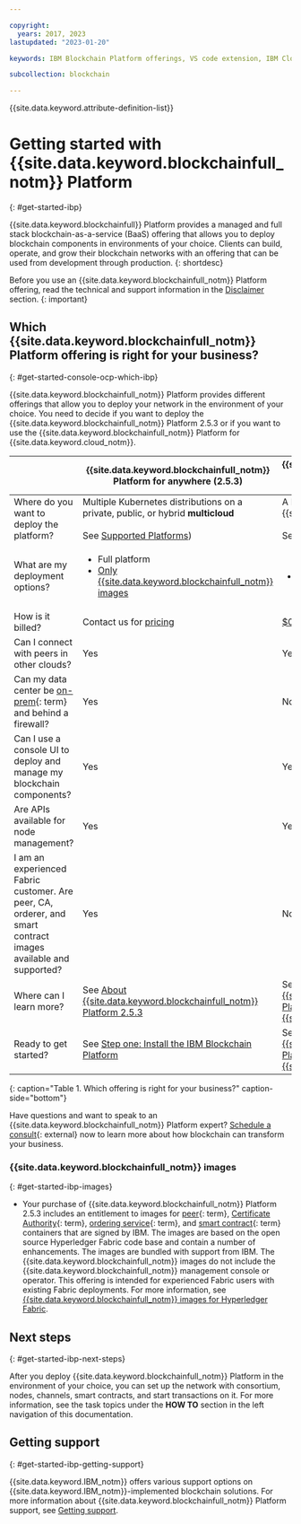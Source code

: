 ```yaml
---

copyright:
  years: 2017, 2023
lastupdated: "2023-01-20"

keywords: IBM Blockchain Platform offerings, VS code extension, IBM Cloud

subcollection: blockchain

---
```


{{site.data.keyword.attribute-definition-list}}

# Getting started with {{site.data.keyword.blockchainfull_notm}} Platform
{: #get-started-ibp}

{{site.data.keyword.blockchainfull}} Platform provides a managed and full stack blockchain-as-a-service (BaaS) offering that allows you to deploy blockchain components in environments of your choice. Clients can build, operate, and grow their blockchain networks with an offering that can be used from development through production.
{: shortdesc}

Before you use an {{site.data.keyword.blockchainfull_notm}} Platform offering, read the technical and support information in the [Disclaimer](/docs/blockchain?topic=blockchain-disclaimer#disclaimer) section.
{: important}

## Which {{site.data.keyword.blockchainfull_notm}} Platform offering is right for your business?
{: #get-started-console-ocp-which-ibp}

{{site.data.keyword.blockchainfull_notm}} Platform provides different offerings that allow you to deploy your network in the environment of your choice. You need to decide if you want to deploy the {{site.data.keyword.blockchainfull_notm}} Platform 2.5.3 or if you want to use the {{site.data.keyword.blockchainfull_notm}} Platform for {{site.data.keyword.cloud_notm}}.

| |{{site.data.keyword.blockchainfull_notm}} Platform for anywhere (2.5.3) | {{site.data.keyword.blockchainfull_notm}} Platform for {{site.data.keyword.cloud_notm}} |
|----|---|----|
| Where do you want to deploy the platform?|  Multiple Kubernetes distributions on a private, public, or hybrid **multicloud** <br><br> See [Supported Platforms](https://www.ibm.com/docs/en/blockchain-platform/2.5.3?topic=started-about-blockchain-platform-253#console-ocp-about-prerequisites)) | A Kubernetes cluster on {{site.data.keyword.cloud_notm}} <br><br> See [Supported configuration](/docs/blockchain?topic=blockchain-ibp-console-overview#ibp-console-overview-supported-cfg) |  
| What are my deployment options? | <ul><li> Full platform </li> <li> <a href="#get-started-ibp-images">Only {{site.data.keyword.blockchainfull_notm}} images</a> </li> </ul>| <ul><li> Full platform </li> </ul>
| How is it billed? |Contact us for [pricing](https://www.ibm.com/docs/en/blockchain-platform/2.5.3?topic=253-pricing) |[$0.29 USD per allocated CPU hour](/docs/blockchain?topic=blockchain-ibp-saas-pricing)  |
| Can I connect with peers in other clouds? |  Yes| Yes |
| Can my data center be [on-prem](#x4561212){: term} and behind a firewall? | Yes| No |
| Can I use a console UI to deploy and manage my blockchain components? | Yes | Yes|
| Are APIs available for node management? | Yes | Yes|
| I am an experienced Fabric customer. Are peer, CA, orderer, and smart contract images available and supported? | Yes | No |
| Where can I learn more? | See [About {{site.data.keyword.blockchainfull_notm}} Platform 2.5.3](https://www.ibm.com/docs/en/blockchain-platform/2.5.3?topic=started-about-blockchain-platform-253) | See [About {{site.data.keyword.blockchainfull_notm}} Platform for {{site.data.keyword.cloud_notm}}](/docs/blockchain?topic=blockchain-ibp-console-overview#ibp-console-overview-capabilities) |
| Ready to get started? | See [Step one: Install the IBM Blockchain Platform](https://www.ibm.com/docs/en/blockchain-platform/2.5.3?topic=started-getting-blockchain-platform-253#get-started-console-ocp-step-two-deploy-console) | See [Getting started with {{site.data.keyword.blockchainfull_notm}} Platform for {{site.data.keyword.cloud_notm}}](/docs/blockchain?topic=blockchain-ibp-v2-deploy-iks) |
{: caption="Table 1. Which offering is right for your business?" caption-side="bottom"}

Have questions and want to speak to an {{site.data.keyword.blockchainfull_notm}} Platform expert? [Schedule a consult](https://www.ibm.com/cloud/blockchain-platform/developer?schedulerform){: external} now to learn more about how blockchain can transform your business.


### {{site.data.keyword.blockchainfull_notm}} images
{: #get-started-ibp-images}

- Your purchase of {{site.data.keyword.blockchainfull_notm}} Platform 2.5.3 includes an entitlement to images for [peer](#x2033450){: term}, [Certificate Authority](#x2016383){: term}, [ordering service](#x9826021){: term}, and [smart contract](#x8888420){: term} containers that are signed by IBM. The images are based on the open source Hyperledger Fabric code base and contain a number of enhancements. The images are bundled with support from IBM. The {{site.data.keyword.blockchainfull_notm}} images do not include the {{site.data.keyword.blockchainfull_notm}} management console or operator. This offering is intended for experienced Fabric users with existing Fabric deployments. For more information, see [{{site.data.keyword.blockchainfull_notm}} images for Hyperledger  Fabric](/docs/blockchain-sw-253?topic=blockchain-sw-253-blockchain-images#blockchain-images).

## Next steps
{: #get-started-ibp-next-steps}

After you deploy {{site.data.keyword.blockchainfull_notm}} Platform in the environment of your choice, you can set up the network with consortium, nodes, channels, smart contracts, and start transactions on it. For more information, see the task topics under the **HOW TO** section in the left navigation of this documentation.

## Getting support
{: #get-started-ibp-getting-support}

{{site.data.keyword.IBM_notm}} offers various support options on {{site.data.keyword.IBM_notm}}-implemented blockchain solutions. For more information about {{site.data.keyword.blockchainfull_notm}} Platform support, see [Getting support](/docs/blockchain?topic=blockchain-blockchain-support#blockchain-support).
